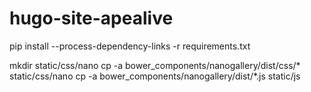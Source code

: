 # hugo-site-apealive


pip install --process-dependency-links -r requirements.txt



mkdir static/css/nano
cp -a bower_components/nanogallery/dist/css/* static/css/nano
cp -a bower_components/nanogallery/dist/*.js static/js

